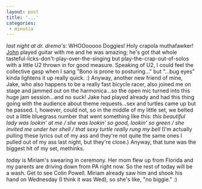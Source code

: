 ```yaml
---
layout: post
title: '...'
categories:
 - minutia
---
```


<i>last night at dr. dremo's</i>: WHOOooooo Doggies! Holy crapola muthafawker! <a href="http://www.boboroshi.com/">John</a> played guitar with me and he was amazing; he's got that whole tasteful-licks-don't-play-over-the-singing but play-the-crap-out-of-solos with a little U2 thrown in for good measure. Speaking of U2, I could feel the collective gasp when I sang "Bono is prone to posturing..." but "...bug eyes" kinda lightens it up really quick. :)  Anyway, another new friend of mine, Jake, who also happens to be a really fast bicycle racer, also joined me on stage and jammed out on the harmonica...so the open mic turned into this huge jam session...and no suck! Jake had played already and had this thing going with the audience about theme requests...sex and turtles came up but he passed. I, however, could not, so in the middle of my little set, we belted out a little bluegrass number that went something like this: <i>this beautiful lady was lookin' at me / she was lookin' so good, lookin' so green / she invited me under her shell / that sexy turtle really rung my bell</i> (I'm actually pulling these lyrics out of my ass and they're not quite the same ones I pulled out of my ass last night, but they're close.) Anyway, that tune was the biggest hit of my set, methinks.

<i>today</i> is Miriam's swearing in ceremony. Her mom flew up from Florida and my parents are driving down from PA right now. So the rest of today will be a wash. Get to see Colin Powell. Miriam already saw him and shook his hand on Wednesday (I think it was Wed), so she's like, "no biggie." :)

